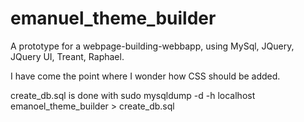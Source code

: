 # emanuel_theme_builder
A prototype for a webpage-building-webbapp, using MySql, JQuery, JQuery UI, Treant, Raphael.

I have come the point where I wonder how CSS should be added.

create_db.sql is done with sudo mysqldump -d -h localhost emanoel_theme_builder > create_db.sql
